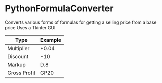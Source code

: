 # PythonFormulaConverter
Converts various forms of formulas for getting a selling price from a base price
Uses a Tkinter GUI

Type | Example
-----|--------
Multiplier | *0.04
Discount | -10
Markup | D.8
Gross Profit | GP20
